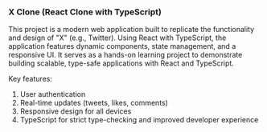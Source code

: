 ### X Clone (React Clone with TypeScript)

This project is a modern web application built to replicate the functionality and design of "X" (e.g., Twitter). Using React with TypeScript, the application features dynamic components, state management, and a responsive UI. It serves as a hands-on learning project to demonstrate building scalable, type-safe applications with React and TypeScript.

Key features:

<ol>
  <li>User authentication</li>
  <li>Real-time updates (tweets, likes, comments)</li>
  <li>Responsive design for all devices</li>
  <li>TypeScript for strict type-checking and improved developer experience</li>
</ol>
